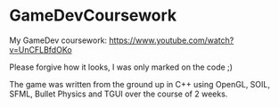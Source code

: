 # GameDevCoursework

My GameDev coursework: https://www.youtube.com/watch?v=UnCFLBfdOKo

Please forgive how it looks, I was only marked on the code ;)

The game was written from the ground up in C++ using OpenGL, SOIL, SFML, Bullet Physics and TGUI over the course of 2 weeks.
